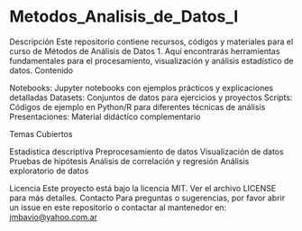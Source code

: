 # Metodos_Analisis_de_Datos_I
Descripción
Este repositorio contiene recursos, códigos y materiales para el curso de Métodos de Análisis de Datos 1. Aquí encontrarás herramientas fundamentales para el procesamiento, visualización y análisis estadístico de datos.
Contenido

Notebooks: Jupyter notebooks con ejemplos prácticos y explicaciones detalladas
Datasets: Conjuntos de datos para ejercicios y proyectos
Scripts: Códigos de ejemplo en Python/R para diferentes técnicas de análisis
Presentaciones: Material didáctico complementario

Temas Cubiertos

Estadística descriptiva
Preprocesamiento de datos
Visualización de datos
Pruebas de hipótesis
Análisis de correlación y regresión
Análisis exploratorio de datos


Licencia
Este proyecto está bajo la licencia MIT. Ver el archivo LICENSE para más detalles.
Contacto
Para preguntas o sugerencias, por favor abrir un issue en este repositorio o contactar al mantenedor en: jmbavio@yahoo.com.ar
